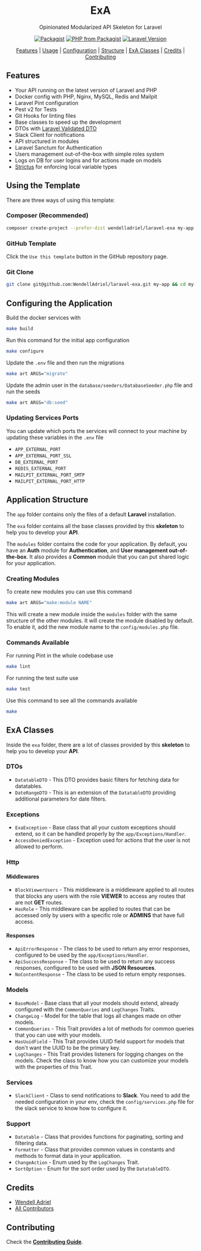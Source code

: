 <div align="center">
    <p>
        <h1>ExA</h1>
        Opinionated Modularized API Skeleton for Laravel
    </p>
</div>

<p align="center">
<a href="https://packagist.org/packages/WendellAdriel/laravel-exa"><img src="https://img.shields.io/packagist/v/WendellAdriel/laravel-exa.svg?style=flat-square" alt="Packagist"></a>
<a href="https://packagist.org/packages/WendellAdriel/laravel-exa"><img src="https://img.shields.io/packagist/php-v/WendellAdriel/laravel-exa.svg?style=flat-square" alt="PHP from Packagist"></a>
<a href="https://packagist.org/packages/WendellAdriel/laravel-exa"><img src="https://img.shields.io/badge/Laravel-10.x-brightgreen.svg?style=flat-square" alt="Laravel Version"></a>
</p>

<p align="center">
    <a href="#features">Features</a> |
    <a href="#using-the-template">Usage</a> |
    <a href="#configuring-the-application">Configuration</a> |
    <a href="#application-structure">Structure</a> |
    <a href="#exa-classes">ExA Classes</a> |
    <a href="#credits">Credits</a> |
    <a href="#contributing">Contributing</a>
</p>

## Features

* Your API running on the latest version of Laravel and PHP
* Docker config with PHP, Nginx, MySQL, Redis and Mailpit
* Laravel Pint configuration
* Pest v2 for Tests
* Git Hooks for linting files
* Base classes to speed up the development
* DTOs with [Laravel Validated DTO](https://github.com/WendellAdriel/laravel-validated-dto)
* Slack Client for notifications
* API structured in modules
* Laravel Sanctum for Authentication
* Users management out-of-the-box with simple roles system
* Logs on DB for user logins and for actions made on models
* [Strictus](https://github.com/php-strictus/strictus) for enforcing local variable types

## Using the Template

There are three ways of using this template:

### Composer (Recommended)

```bash
composer create-project --prefer-dist wendelladriel/laravel-exa my-app
```

### GitHub Template

Click the `Use this template` button in the GitHub repository page.

### Git Clone

```bash
git clone git@github.com:WendellAdriel/laravel-exa.git my-app && cd my-app && rm -rf .git
```

## Configuring the Application

Build the docker services with

```bash
make build
```

Run this command for the initial app configuration

```bash
make configure
```

Update the `.env` file and then run the migrations

```bash
make art ARGS="migrate"
```

Update the admin user in the `database/seeders/DatabaseSeeder.php` file and run the seeds

```bash
make art ARGS="db:seed"
```

### Updating Services Ports

You can update which ports the services will connect to your machine by updating these variables in the `.env` file

* `APP_EXTERNAL_PORT`
* `APP_EXTERNAL_PORT_SSL`
* `DB_EXTERNAL_PORT`
* `REDIS_EXTERNAL_PORT`
* `MAILPIT_EXTERNAL_PORT_SMTP`
* `MAILPIT_EXTERNAL_PORT_HTTP`

## Application Structure

The `app` folder contains only the files of a default **Laravel** installation.

The `exa` folder contains all the base classes provided by this **skeleton** to help you to develop your **API**.

The `modules` folder contains the code for your application. By default, you have an **Auth** module for **Authentication**,
and **User management out-of-the-box**. It also provides a **Common** module that you can put shared logic for
your application.

### Creating Modules

To create new modules you can use this command

```bash
make art ARGS="make:module NAME"
```

This will create a new module inside the `modules` folder with the same structure of the other modules. It will create
the module disabled by default. To enable it, add the new module name to the `config/modules.php` file.

### Commands Available

For running Pint in the whole codebase use

```bash
make lint
```

For running the test suite use

```bash
make test
```

Use this command to see all the commands available

```bash
make
```

## ExA Classes

Inside the `exa` folder, there are a lot of classes provided by this **skeleton** to help you to develop your **API**.

### DTOs

* `DatatableDTO` - This DTO provides basic filters for fetching data for datatables.
* `DateRangeDTO` - This is an extension of the `DatatableDTO` providing additional parameters for date filters.

### Exceptions

- `ExaException` - Base class that all your custom exceptions should extend, so it can be handled properly by the `app/Exceptions/Handler`.
- `AccessDeniedException` - Exception used for actions that the user is not allowed to perform.

### Http

#### Middlewares

* `BlockViewerUsers` - This middleware is a middleware applied to all routes that blocks any users with the role **VIEWER** to access any routes that are not **GET** routes.
* `HasRole` - This middleware can be applied to routes that can be accessed only by users with a specific role or **ADMINS** that have full access.

#### Responses

* `ApiErrorResponse` - The class to be used to return any error responses, configured to be used by the `app/Exceptions/Handler`.
* `ApiSuccessResponse` - The class to be used to return any success responses, configured to be used with **JSON Resources**.
* `NoContentResponse` - The class to be used to return empty responses.

### Models

* `BaseModel` - Base class that all your models should extend, already configured with the `CommonQueries` and `LogChanges` Traits.
* `ChangeLog` - Model for the table that logs all changes made on other models.
* `CommonQueries` - This Trait provides a lot of methods for common queries that you can use with your models.
* `HasUuidField` - This Trait provides UUID field support for models that don't want the UUID to be the primary key.
* `LogChanges` - This Trait provides listeners for logging changes on the models. Check the class to know how you can customize your models with the properties of this Trait.

### Services

* `SlackClient` - Class to send notifications to **Slack**. You need to add the needed configuration in your env, check the `config/services.php` file for the slack service to know how to configure it.

### Support

* `Datatable` - Class that provides functions for paginating, sorting and filtering data.
* `Formatter` - Class that provides common values in constants and methods to format data in your application.
* `ChangeAction` - Enum used by the `LogChanges` Trait.
* `SortOption` - Enum for the sort order used by the `DatatableDTO`.

## Credits

- [Wendell Adriel](https://github.com/WendellAdriel)
- [All Contributors](../../contributors)

## Contributing

Check the **[Contributing Guide](CONTRIBUTING.md)**.
